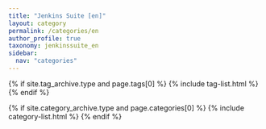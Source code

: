 ```yaml
---
title: "Jenkins Suite [en]"
layout: category
permalink: /categories/en
author_profile: true
taxonomy: jenkinssuite_en
sidebar:
  nav: "categories"
---
```


{% if site.tag_archive.type and page.tags[0] %}
  {% include tag-list.html %}
{% endif %}

{% if site.category_archive.type and page.categories[0] %}
  {% include category-list.html %}
{% endif %}
